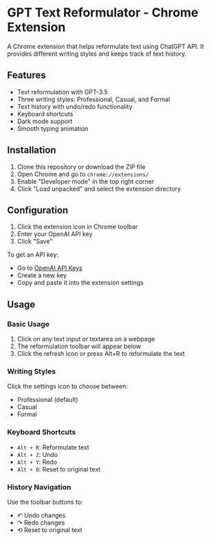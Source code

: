 # GPT Text Reformulator - Chrome Extension

A Chrome extension that helps reformulate text using ChatGPT API. It provides different writing styles and keeps track of text history.

## Features

- Text reformulation with GPT-3.5
- Three writing styles: Professional, Casual, and Formal
- Text history with undo/redo functionality
- Keyboard shortcuts
- Dark mode support
- Smooth typing animation

## Installation

1. Clone this repository or download the ZIP file
2. Open Chrome and go to `chrome://extensions/`
3. Enable "Developer mode" in the top right corner
4. Click "Load unpacked" and select the extension directory

## Configuration

1. Click the extension icon in Chrome toolbar
2. Enter your OpenAI API key
3. Click "Save"

To get an API key:
- Go to [OpenAI API Keys](https://platform.openai.com/api-keys)
- Create a new key
- Copy and paste it into the extension settings

## Usage

### Basic Usage
1. Click on any text input or textarea on a webpage
2. The reformulation toolbar will appear below
3. Click the refresh icon or press Alt+R to reformulate the text

### Writing Styles
Click the settings icon to choose between:
- Professional (default)
- Casual
- Formal

### Keyboard Shortcuts
- `Alt + R`: Reformulate text
- `Alt + Z`: Undo
- `Alt + Y`: Redo
- `Alt + O`: Reset to original text

### History Navigation
Use the toolbar buttons to:
- ↶ Undo changes
- ↷ Redo changes
- ⟲ Reset to original text
